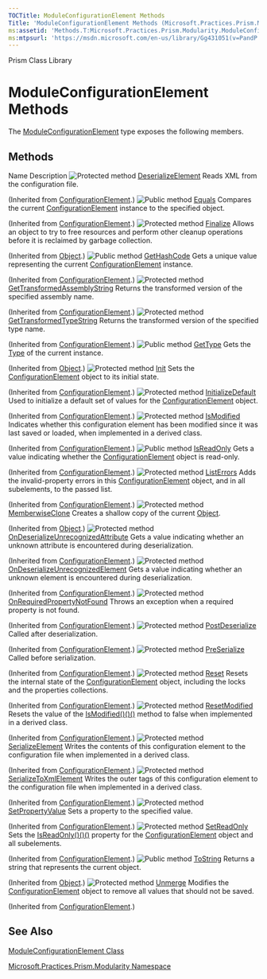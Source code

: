 ```yaml
---
TOCTitle: ModuleConfigurationElement Methods
Title: 'ModuleConfigurationElement Methods (Microsoft.Practices.Prism.Modularity)'
ms:assetid: 'Methods.T:Microsoft.Practices.Prism.Modularity.ModuleConfigurationElement'
ms:mtpsurl: 'https://msdn.microsoft.com/en-us/library/Gg431051(v=PandP.50)'
---
```


Prism Class Library

# ModuleConfigurationElement Methods

The [ModuleConfigurationElement](https://msdn.microsoft.com/en-us/library/microsoft.practices.prism.modularity.moduleconfigurationelement(v=pandp.50)) type exposes the following members.

## Methods

Name
Description
![](https://msdn.microsoft.com/en-us/Gg431051.protmethod(en-us,PandP.50).gif "Protected method")
[DeserializeElement](http://msdn2.microsoft.com/en-us/library/ms134126)
Reads XML from the configuration file.

(Inherited from [ConfigurationElement](http://msdn2.microsoft.com/en-us/library/kyx77cz3).)
![](https://msdn.microsoft.com/en-us/Gg431051.pubmethod(en-us,PandP.50).gif "Public method")
[Equals](http://msdn2.microsoft.com/en-us/library/cy9e8hzc)
Compares the current [ConfigurationElement](http://msdn2.microsoft.com/en-us/library/kyx77cz3) instance to the specified object.

(Inherited from [ConfigurationElement](http://msdn2.microsoft.com/en-us/library/kyx77cz3).)
![](https://msdn.microsoft.com/en-us/Gg431051.protmethod(en-us,PandP.50).gif "Protected method")
[Finalize](http://msdn2.microsoft.com/en-us/library/4k87zsw7)
Allows an object to try to free resources and perform other cleanup operations before it is reclaimed by garbage collection.

(Inherited from [Object](http://msdn2.microsoft.com/en-us/library/e5kfa45b).)
![](https://msdn.microsoft.com/en-us/Gg431051.pubmethod(en-us,PandP.50).gif "Public method")
[GetHashCode](http://msdn2.microsoft.com/en-us/library/x2t3yh5a)
Gets a unique value representing the current [ConfigurationElement](http://msdn2.microsoft.com/en-us/library/kyx77cz3) instance.

(Inherited from [ConfigurationElement](http://msdn2.microsoft.com/en-us/library/kyx77cz3).)
![](https://msdn.microsoft.com/en-us/Gg431051.protmethod(en-us,PandP.50).gif "Protected method")
[GetTransformedAssemblyString](http://msdn2.microsoft.com/en-us/library/dd642109)
Returns the transformed version of the specified assembly name.

(Inherited from [ConfigurationElement](http://msdn2.microsoft.com/en-us/library/kyx77cz3).)
![](https://msdn.microsoft.com/en-us/Gg431051.protmethod(en-us,PandP.50).gif "Protected method")
[GetTransformedTypeString](http://msdn2.microsoft.com/en-us/library/dd642039)
Returns the transformed version of the specified type name.

(Inherited from [ConfigurationElement](http://msdn2.microsoft.com/en-us/library/kyx77cz3).)
![](https://msdn.microsoft.com/en-us/Gg431051.pubmethod(en-us,PandP.50).gif "Public method")
[GetType](http://msdn2.microsoft.com/en-us/library/dfwy45w9)
Gets the [Type](http://msdn2.microsoft.com/en-us/library/42892f65) of the current instance.

(Inherited from [Object](http://msdn2.microsoft.com/en-us/library/e5kfa45b).)
![](https://msdn.microsoft.com/en-us/Gg431051.protmethod(en-us,PandP.50).gif "Protected method")
[Init](http://msdn2.microsoft.com/en-us/library/ms134128)
Sets the [ConfigurationElement](http://msdn2.microsoft.com/en-us/library/kyx77cz3) object to its initial state.

(Inherited from [ConfigurationElement](http://msdn2.microsoft.com/en-us/library/kyx77cz3).)
![](https://msdn.microsoft.com/en-us/Gg431051.protmethod(en-us,PandP.50).gif "Protected method")
[InitializeDefault](http://msdn2.microsoft.com/en-us/library/9kaww10k)
Used to initialize a default set of values for the [ConfigurationElement](http://msdn2.microsoft.com/en-us/library/kyx77cz3) object.

(Inherited from [ConfigurationElement](http://msdn2.microsoft.com/en-us/library/kyx77cz3).)
![](https://msdn.microsoft.com/en-us/Gg431051.protmethod(en-us,PandP.50).gif "Protected method")
[IsModified](http://msdn2.microsoft.com/en-us/library/cc19b3s9)
Indicates whether this configuration element has been modified since it was last saved or loaded, when implemented in a derived class.

(Inherited from [ConfigurationElement](http://msdn2.microsoft.com/en-us/library/kyx77cz3).)
![](https://msdn.microsoft.com/en-us/Gg431051.pubmethod(en-us,PandP.50).gif "Public method")
[IsReadOnly](http://msdn2.microsoft.com/en-us/library/ms134129)
Gets a value indicating whether the [ConfigurationElement](http://msdn2.microsoft.com/en-us/library/kyx77cz3) object is read-only.

(Inherited from [ConfigurationElement](http://msdn2.microsoft.com/en-us/library/kyx77cz3).)
![](https://msdn.microsoft.com/en-us/Gg431051.protmethod(en-us,PandP.50).gif "Protected method")
[ListErrors](http://msdn2.microsoft.com/en-us/library/ms134130)
Adds the invalid-property errors in this [ConfigurationElement](http://msdn2.microsoft.com/en-us/library/kyx77cz3) object, and in all subelements, to the passed list.

(Inherited from [ConfigurationElement](http://msdn2.microsoft.com/en-us/library/kyx77cz3).)
![](https://msdn.microsoft.com/en-us/Gg431051.protmethod(en-us,PandP.50).gif "Protected method")
[MemberwiseClone](http://msdn2.microsoft.com/en-us/library/57ctke0a)
Creates a shallow copy of the current [Object](http://msdn2.microsoft.com/en-us/library/e5kfa45b).

(Inherited from [Object](http://msdn2.microsoft.com/en-us/library/e5kfa45b).)
![](https://msdn.microsoft.com/en-us/Gg431051.protmethod(en-us,PandP.50).gif "Protected method")
[OnDeserializeUnrecognizedAttribute](http://msdn2.microsoft.com/en-us/library/ms134131)
Gets a value indicating whether an unknown attribute is encountered during deserialization.

(Inherited from [ConfigurationElement](http://msdn2.microsoft.com/en-us/library/kyx77cz3).)
![](https://msdn.microsoft.com/en-us/Gg431051.protmethod(en-us,PandP.50).gif "Protected method")
[OnDeserializeUnrecognizedElement](http://msdn2.microsoft.com/en-us/library/ms134132)
Gets a value indicating whether an unknown element is encountered during deserialization.

(Inherited from [ConfigurationElement](http://msdn2.microsoft.com/en-us/library/kyx77cz3).)
![](https://msdn.microsoft.com/en-us/Gg431051.protmethod(en-us,PandP.50).gif "Protected method")
[OnRequiredPropertyNotFound](http://msdn2.microsoft.com/en-us/library/ms134133)
Throws an exception when a required property is not found.

(Inherited from [ConfigurationElement](http://msdn2.microsoft.com/en-us/library/kyx77cz3).)
![](https://msdn.microsoft.com/en-us/Gg431051.protmethod(en-us,PandP.50).gif "Protected method")
[PostDeserialize](http://msdn2.microsoft.com/en-us/library/ms134134)
Called after deserialization.

(Inherited from [ConfigurationElement](http://msdn2.microsoft.com/en-us/library/kyx77cz3).)
![](https://msdn.microsoft.com/en-us/Gg431051.protmethod(en-us,PandP.50).gif "Protected method")
[PreSerialize](http://msdn2.microsoft.com/en-us/library/ms134135)
Called before serialization.

(Inherited from [ConfigurationElement](http://msdn2.microsoft.com/en-us/library/kyx77cz3).)
![](https://msdn.microsoft.com/en-us/Gg431051.protmethod(en-us,PandP.50).gif "Protected method")
[Reset](http://msdn2.microsoft.com/en-us/library/ms134136)
Resets the internal state of the [ConfigurationElement](http://msdn2.microsoft.com/en-us/library/kyx77cz3) object, including the locks and the properties collections.

(Inherited from [ConfigurationElement](http://msdn2.microsoft.com/en-us/library/kyx77cz3).)
![](https://msdn.microsoft.com/en-us/Gg431051.protmethod(en-us,PandP.50).gif "Protected method")
[ResetModified](http://msdn2.microsoft.com/en-us/library/47ezy87t)
Resets the value of the [IsModified()()()](http://msdn2.microsoft.com/en-us/library/cc19b3s9) method to false when implemented in a derived class.

(Inherited from [ConfigurationElement](http://msdn2.microsoft.com/en-us/library/kyx77cz3).)
![](https://msdn.microsoft.com/en-us/Gg431051.protmethod(en-us,PandP.50).gif "Protected method")
[SerializeElement](http://msdn2.microsoft.com/en-us/library/ms134137)
Writes the contents of this configuration element to the configuration file when implemented in a derived class.

(Inherited from [ConfigurationElement](http://msdn2.microsoft.com/en-us/library/kyx77cz3).)
![](https://msdn.microsoft.com/en-us/Gg431051.protmethod(en-us,PandP.50).gif "Protected method")
[SerializeToXmlElement](http://msdn2.microsoft.com/en-us/library/yxcx3y27)
Writes the outer tags of this configuration element to the configuration file when implemented in a derived class.

(Inherited from [ConfigurationElement](http://msdn2.microsoft.com/en-us/library/kyx77cz3).)
![](https://msdn.microsoft.com/en-us/Gg431051.protmethod(en-us,PandP.50).gif "Protected method")
[SetPropertyValue](http://msdn2.microsoft.com/en-us/library/ms224426)
Sets a property to the specified value.

(Inherited from [ConfigurationElement](http://msdn2.microsoft.com/en-us/library/kyx77cz3).)
![](https://msdn.microsoft.com/en-us/Gg431051.protmethod(en-us,PandP.50).gif "Protected method")
[SetReadOnly](http://msdn2.microsoft.com/en-us/library/ms134139)
Sets the [IsReadOnly()()()](http://msdn2.microsoft.com/en-us/library/ms134129) property for the [ConfigurationElement](http://msdn2.microsoft.com/en-us/library/kyx77cz3) object and all subelements.

(Inherited from [ConfigurationElement](http://msdn2.microsoft.com/en-us/library/kyx77cz3).)
![](https://msdn.microsoft.com/en-us/Gg431051.pubmethod(en-us,PandP.50).gif "Public method")
[ToString](http://msdn2.microsoft.com/en-us/library/7bxwbwt2)
Returns a string that represents the current object.

(Inherited from [Object](http://msdn2.microsoft.com/en-us/library/e5kfa45b).)
![](https://msdn.microsoft.com/en-us/Gg431051.protmethod(en-us,PandP.50).gif "Protected method")
[Unmerge](http://msdn2.microsoft.com/en-us/library/ms224427)
Modifies the [ConfigurationElement](http://msdn2.microsoft.com/en-us/library/kyx77cz3) object to remove all values that should not be saved.

(Inherited from [ConfigurationElement](http://msdn2.microsoft.com/en-us/library/kyx77cz3).)

## See Also

[ModuleConfigurationElement Class](https://msdn.microsoft.com/en-us/library/microsoft.practices.prism.modularity.moduleconfigurationelement(v=pandp.50))

[Microsoft.Practices.Prism.Modularity Namespace](https://msdn.microsoft.com/en-us/library/microsoft.practices.prism.modularity(v=pandp.50))
